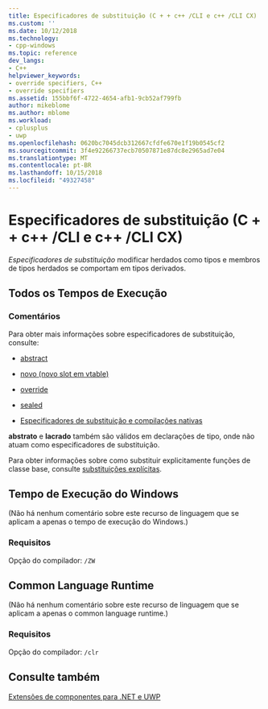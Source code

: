```yaml
---
title: Especificadores de substituição (C + + c++ /CLI e c++ /CLI CX) | Microsoft Docs
ms.custom: ''
ms.date: 10/12/2018
ms.technology:
- cpp-windows
ms.topic: reference
dev_langs:
- C++
helpviewer_keywords:
- override specifiers, C++
- override specifiers
ms.assetid: 155bbf6f-4722-4654-afb1-9cb52af799fb
author: mikeblome
ms.author: mblome
ms.workload:
- cplusplus
- uwp
ms.openlocfilehash: 0620bc7045dcb312667cfdfe670e1f19b0545cf2
ms.sourcegitcommit: 3f4e92266737ecb70507871e87dc8e2965ad7e04
ms.translationtype: MT
ms.contentlocale: pt-BR
ms.lasthandoff: 10/15/2018
ms.locfileid: "49327458"
---
```

# <a name="override-specifiers--ccli-and-ccx"></a>Especificadores de substituição (C + + c++ /CLI e c++ /CLI CX)

*Especificadores de substituição* modificar herdados como tipos e membros de tipos herdados se comportam em tipos derivados.

## <a name="all-runtimes"></a>Todos os Tempos de Execução

### <a name="remarks"></a>Comentários

Para obter mais informações sobre especificadores de substituição, consulte:

- [abstract](../windows/abstract-cpp-component-extensions.md)

- [novo (novo slot em vtable)](../windows/new-new-slot-in-vtable-cpp-component-extensions.md)

- [override](../windows/override-cpp-component-extensions.md)

- [sealed](../windows/sealed-cpp-component-extensions.md)

- [Especificadores de substituição e compilações nativas](../dotnet/how-to-declare-override-specifiers-in-native-compilations-cpp-cli.md)

**abstrato** e **lacrado** também são válidos em declarações de tipo, onde não atuam como especificadores de substituição.

Para obter informações sobre como substituir explicitamente funções de classe base, consulte [substituições explícitas](../windows/explicit-overrides-cpp-component-extensions.md).

## <a name="windows-runtime"></a>Tempo de Execução do Windows

(Não há nenhum comentário sobre este recurso de linguagem que se aplicam a apenas o tempo de execução do Windows.)

### <a name="requirements"></a>Requisitos

Opção do compilador: `/ZW`

## <a name="common-language-runtime"></a>Common Language Runtime

(Não há nenhum comentário sobre este recurso de linguagem que se aplicam a apenas o common language runtime.)

### <a name="requirements"></a>Requisitos

Opção do compilador: `/clr`

## <a name="see-also"></a>Consulte também

[Extensões de componentes para .NET e UWP](../windows/component-extensions-for-runtime-platforms.md)